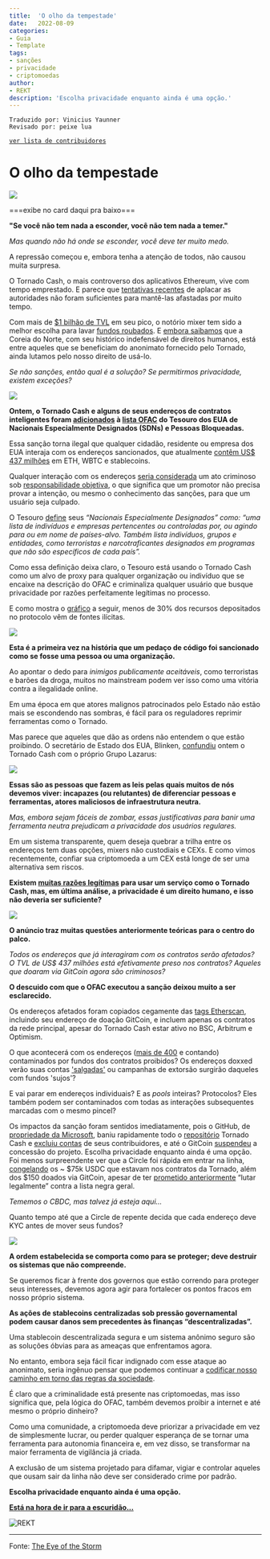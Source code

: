 ```yaml
---
title:  'O olho da tempestade'
date:   2022-08-09
categories:
- Guia
- Template
tags:
- sanções
- privacidade
- criptomoedas
author:
- REKT
description: 'Escolha privacidade enquanto ainda é uma opção.'
---
```

```
Traduzido por: Vinicius Yaunner
Revisado por: peixe lua
```

[```ver lista de contribuidores```](/about/#contribuidores)

# O olho da tempestade

![](../stuff/tornado-header.png)

===exibe no card daqui pra baixo===

**"Se você não tem nada a esconder, você não tem nada a temer."**

*Mas quando não há onde se esconder, você deve ter muito medo.*

A repressão começou e, embora tenha a atenção de todos, não causou muita surpresa.

O Tornado Cash, o mais controverso dos aplicativos Ethereum, vive com tempo emprestado. E parece que [tentativas recentes](https://twitter.com/TornadoCash/status/1514904975037669386) de aplacar as autoridades não foram suficientes para mantê-las afastadas por muito tempo.

Com mais de [$1 bilhão de TVL](https://twitter.com/TornadoCash/status/1514904975037669386) em seu pico, o notório mixer tem sido a melhor escolha para lavar [fundos roubados](https://rekt.news/leaderboard/). E [embora saibamos](https://www.elliptic.co/blog/540-million-stolen-from-the-ronin-defi-bridge) que a Coreia do Norte, com seu histórico indefensável de direitos humanos, está entre aqueles que se beneficiam do anonimato fornecido pelo Tornado, ainda lutamos pelo nosso direito de usá-lo.

*Se não sanções, então qual é a solução? Se permitirmos privacidade, existem exceções?*

![](../stuff/rekt-linebreak.png)

**Ontem, o Tornado Cash e alguns de seus endereços de contratos inteligentes foram [adicionados](https://home.treasury.gov/policy-issues/financial-sanctions/recent-actions/20220808) à [lista OFAC](https://www.treasury.gov/ofac/downloads/sdnlist.pdf) do Tesouro dos EUA de Nacionais Especialmente Designados (SDNs) e Pessoas Bloqueadas.**

Essa sanção torna ilegal que qualquer cidadão, residente ou empresa dos EUA interaja com os endereços sancionados, que atualmente [contêm US$ 437 milhões](https://twitter.com/BowTiedIguana/status/1556683136280408064) em ETH, WBTC e stablecoins.

Qualquer interação com os endereços [seria considerada](https://www.youtube.com/watch?v=XpTrCA3tEKM&t=172s) um ato criminoso sob [responsabilidade objetiva](https://en.wikipedia.org/wiki/Strict_liability), o que significa que um promotor não precisa provar a intenção, ou mesmo o conhecimento das sanções, para que um usuário seja culpado.

O Tesouro [define](https://twitter.com/BowTiedIguana/status/1556683136280408064) seus *“Nacionais Especialmente Designados” como: “uma lista de indivíduos e empresas pertencentes ou controladas por, ou agindo para ou em nome de países-alvo. Também lista indivíduos, grupos e entidades, como terroristas e narcotraficantes designados em programas que não são específicos de cada país”.*

Como essa definição deixa claro, o Tesouro está usando o Tornado Cash como um alvo de proxy para qualquer organização ou indivíduo que se encaixe na descrição do OFAC e criminaliza qualquer usuário que busque privacidade por razões perfeitamente legítimas no processo.

E como mostra o [gráfico](https://home.treasury.gov/policy-issues/financial-sanctions/specially-designated-nationals-and-blocked-persons-list-sdn-human-readable-lists) a seguir, menos de 30% dos recursos depositados no protocolo vêm de fontes ilícitas.

![](../stuff/tornado-pie.png)

**Esta é a primeira vez na história que um pedaço de código foi sancionado como se fosse uma pessoa ou uma organização.**

Ao apontar o dedo para *inimigos publicamente aceitáveis*, como terroristas e barões da droga, muitos no mainstream podem ver isso como uma vitória contra a ilegalidade online.

Em uma época em que atores malignos patrocinados pelo Estado não estão mais se escondendo nas sombras, é fácil para os reguladores reprimir ferramentas como o Tornado.

Mas parece que aqueles que dão as ordens não entendem o que estão proibindo. O secretário de Estado dos EUA, Blinken, [confundiu](https://twitter.com/LefterisJP/status/1556679380272877568) ontem o Tornado Cash com o próprio Grupo Lazarus:

![](../stuff/tornado-tweet.png)

**Essas são as pessoas que fazem as leis pelas quais muitos de nós devemos viver: incapazes (ou relutantes) de diferenciar pessoas e ferramentas, atores maliciosos de infraestrutura neutra.**

*Mas, embora sejam fáceis de zombar, essas justificativas para banir uma ferramenta neutra prejudicam a privacidade dos usuários regulares.*

Em um sistema transparente, quem deseja quebrar a trilha entre os endereços tem duas opções, mixers não custodiais e CEXs. E como vimos recentemente, confiar sua criptomoeda a um CEX está longe de ser uma alternativa sem riscos.

**Existem [muitas razões legítimas](https://twitter.com/RezaJafery/status/1556751888896258049) para usar um serviço como o Tornado Cash, mas, em última análise, a privacidade é um direito humano, e isso não deveria ser suficiente?**

![](../stuff/tornado-linebreak.png)

**O anúncio traz muitas questões anteriormente teóricas para o centro do palco.**

*Todos os endereços que já interagiram com os contratos serão afetados? O TVL de US$ 437 milhões está efetivamente preso nos contratos? Aqueles que doaram via GitCoin agora são criminosos?*

**O descuido com que o OFAC executou a sanção deixou muito a ser esclarecido.**

Os endereços afetados foram copiados cegamente das [tags Etherscan](https://etherscan.io/accounts/label/tornado-cash), incluindo seu endereço de doação GitCoin, e incluem apenas os contratos da rede principal, apesar do Tornado Cash estar ativo no BSC, Arbitrum e Optimism.

O que acontecerá com os endereços ([mais de 400](https://dune.com/lewi/salted-eth) e contando) contaminados por fundos dos contratos proibidos? Os endereços doxxed verão suas contas ['salgadas'](https://etherscan.io/address/0x12d66f87a04a9e220743712ce6d9bb1b5616b8fc#internaltx) ou campanhas de extorsão surgirão daqueles com fundos 'sujos'?

E vai parar em endereços individuais? E as *pools* inteiras? Protocolos? Eles também podem ser contaminados com todas as interações subsequentes marcadas com o mesmo pincel?

Os impactos da sanção foram sentidos imediatamente, pois o GitHub, de [propriedade da Microsoft](https://techcrunch.com/2018/06/04/microsoft-has-acquired-github-for-7-5b-in-microsoft-stock/), baniu rapidamente todo o [repositório](https://github.com/tornadocash) Tornado Cash e [excluiu contas](https://twitter.com/semenov_roman_/status/1556717890308653059) de seus contribuidores, e até o GitCoin [suspendeu](https://twitter.com/gitcoin/status/1556710551803281410) a concessão do projeto.
Escolha privacidade enquanto ainda é uma opção.
Foi menos surpreendente ver que a Circle foi rápida em entrar na linha, [congelando](https://twitter.com/bantg/status/1556712790894706688) os ~ $75k USDC que estavam nos contratos da Tornado, além dos $150 doados via GitCoin, apesar de ter [prometido anteriormente](https://twitter.com/jerallaire/status/1542525419118657537) “lutar legalmente” contra a lista negra geral.

*Tememos o CBDC, mas talvez já esteja aqui…*

Quanto tempo até que a Circle de repente decida que cada endereço deve KYC antes de mover seus fundos?

![](../stuff/tornado-linebreak.png)

**A ordem estabelecida se comporta como para se proteger; deve destruir os sistemas que não compreende.**

Se queremos ficar à frente dos governos que estão correndo para proteger seus interesses, devemos agora agir para fortalecer os pontos fracos em nosso próprio sistema.

**As ações de stablecoins centralizadas sob pressão governamental podem causar danos sem precedentes às finanças “descentralizadas”.**

Uma stablecoin descentralizada segura e um sistema anônimo seguro são as soluções óbvias para as ameaças que enfrentamos agora.

No entanto, embora seja fácil ficar indignado com esse ataque ao anonimato, seria ingênuo pensar que podemos continuar a [codificar nosso caminho em torno das regras da sociedade](https://twitter.com/davidgerard/status/1556740122934116354).

É claro que a criminalidade está presente nas criptomoedas, mas isso significa que, pela lógica do OFAC, também devemos proibir a internet e até mesmo o próprio dinheiro?

Como uma comunidade, a criptomoeda deve priorizar a privacidade em vez de simplesmente lucrar, ou perder qualquer esperança de se tornar uma ferramenta para autonomia financeira e, em vez disso, se transformar na maior ferramenta de vigilância já criada.

A exclusão de um sistema projetado para difamar, vigiar e controlar aqueles que ousam sair da linha não deve ser considerado crime por padrão.

**Escolha privacidade enquanto ainda é uma opção.**

**[Está na hora de ir para a escuridão...](https://twitter.com/RektHQ/status/1555584960081321984)**

![REKT](../stuff/rekt-outline-conc.png)

---

Fonte: [The Eye of the Storm](https://rekt.news/eye-of-the-storm/)
